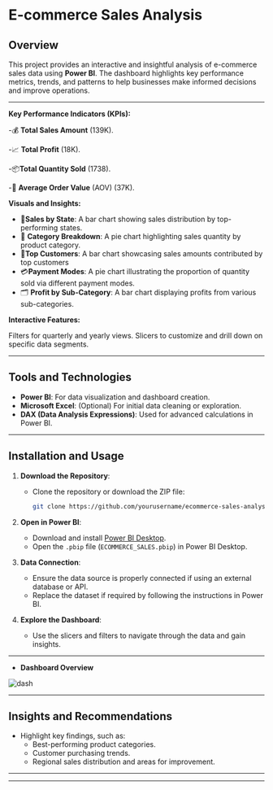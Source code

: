 # E-commerce Sales Analysis

## Overview

This project provides an interactive and insightful analysis of e-commerce sales data using **Power BI**. The dashboard highlights key performance metrics, trends, and patterns to help businesses make informed decisions and improve operations.

---

**Key Performance Indicators (KPIs):**

-💰 **Total Sales Amount** (139K).

-📈  **Total Profit** (18K).

-📦**Total Quantity Sold** (1738).
  
-🛒  **Average Order Value** (AOV) (37K).


  
**Visuals and Insights:**

- 📍**Sales by State**: A bar chart showing sales distribution by top-performing states.
- 🎯 **Category Breakdown**: A pie chart highlighting sales quantity by product category.
- 👤**Top Customers**: A bar chart showcasing sales amounts contributed by top customers 
- 💳**Payment Modes**: A pie chart illustrating the proportion of quantity sold via different payment modes.
- 🗂️ **Profit by Sub-Category**: A bar chart displaying profits from various sub-categories.

  
**Interactive Features:**

Filters for quarterly and yearly views.
Slicers to customize and drill down on specific data segments.

---

## Tools and Technologies

- **Power BI**: For data visualization and dashboard creation.
- **Microsoft Excel**: (Optional) For initial data cleaning or exploration.
- **DAX (Data Analysis Expressions)**: Used for advanced calculations in Power BI.

---

## Installation and Usage

1. **Download the Repository**:
   - Clone the repository or download the ZIP file:
     ```bash
     git clone https://github.com/yourusername/ecommerce-sales-analysis.git
     ```
   
2. **Open in Power BI**:
   - Download and install [Power BI Desktop](https://powerbi.microsoft.com/).
   - Open the `.pbip` file (`ECOMMERCE_SALES.pbip`) in Power BI Desktop.

3. **Data Connection**:
   - Ensure the data source is properly connected if using an external database or API.
   - Replace the dataset if required by following the instructions in Power BI.

4. **Explore the Dashboard**:
   - Use the slicers and filters to navigate through the data and gain insights.

---



- **Dashboard Overview**

![dash](https://github.com/user-attachments/assets/89435b09-b8c7-4416-8ea9-8f6c9ef9f6e7)

---

## Insights and Recommendations

- Highlight key findings, such as:
  - Best-performing product categories.
  - Customer purchasing trends.
  - Regional sales distribution and areas for improvement.

---

---
